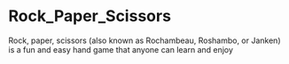 # Rock_Paper_Scissors
Rock, paper, scissors (also known as Rochambeau, Roshambo, or Janken) is a fun and easy hand game that anyone can learn and enjoy
